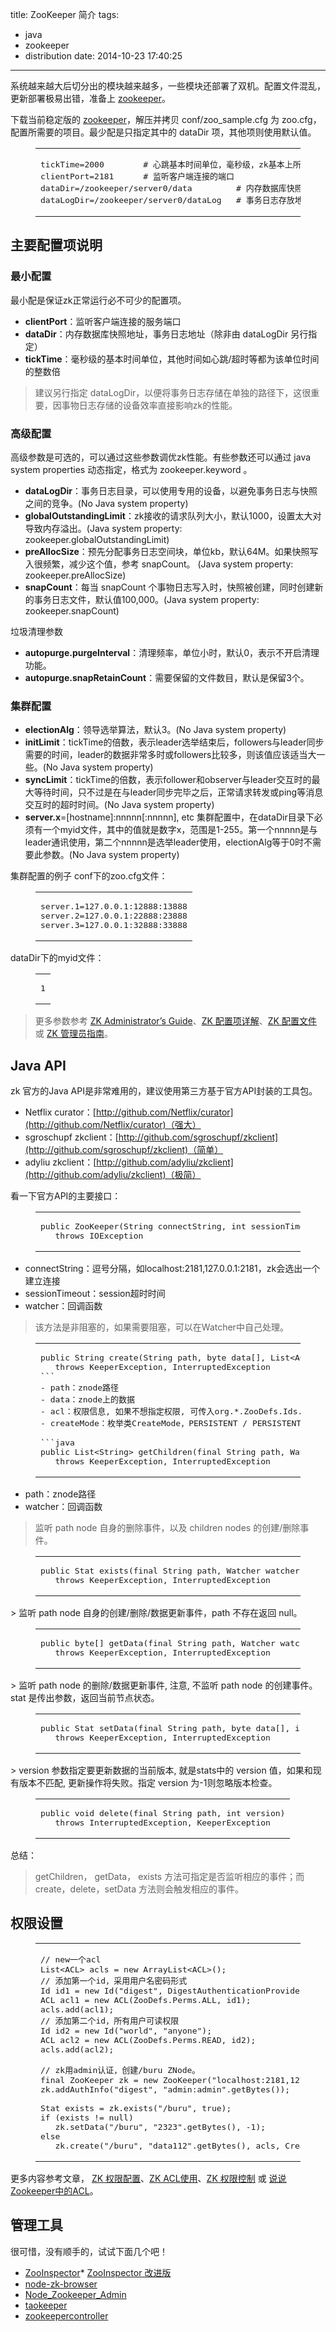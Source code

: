 title: ZooKeeper 简介
tags:
  - java
  - zookeeper
  - distribution
date: 2014-10-23 17:40:25
---

系统越来越大后切分出的模块越来越多，一些模块还部署了双机。配置文件混乱，更新部署极易出错，准备上 [zookeeper](http://zookeeper.apache.org)。

下载当前稳定版的 [zookeeper](http://zookeeper.apache.org/releases.html)，解压并拷贝 conf/zoo_sample.cfg 为 zoo.cfg，配置所需要的项目。最少配是只指定其中的 dataDir 项，其他项则使用默认值。

<figure class="highlight"><table><tr><td class="code"><pre><span class="line">tickTime=2000        # 心跳基本时间单位，毫秒级，zk基本上所有时间都是这个时间的整数倍</span>
<span class="line">clientPort=2181      # 监听客户端连接的端口</span>
<span class="line">dataDir=/zookeeper/server0/data         # 内存数据库快照存放地址</span>
<span class="line">dataLogDir=/zookeeper/server0/dataLog   # 事务日志存放地址，未指定则同dataDir项，建议分开</span>
</pre></td></tr></table></figure>
<a id="more"></a>

## 主要配置项说明

### 最小配置

最小配是保证zk正常运行必不可少的配置项。

*   **clientPort**：监听客户端连接的服务端口
*   **dataDir**：内存数据库快照地址，事务日志地址（除非由 dataLogDir 另行指定）
*   **tickTime**：毫秒级的基本时间单位，其他时间如心跳/超时等都为该单位时间的整数倍
> 建议另行指定 dataLogDir，以便将事务日志存储在单独的路径下，这很重要，因事物日志存储的设备效率直接影响zk的性能。

### 高级配置

高级参数是可选的，可以通过这些参数调优zk性能。有些参数还可以通过 java system properties 动态指定，格式为 zookeeper.keyword 。

*   **dataLogDir**：事务日志目录，可以使用专用的设备，以避免事务日志与快照之间的竞争。(No Java system property)
*   **globalOutstandingLimit**：zk接收的请求队列大小，默认1000，设置太大对导致内存溢出。(Java system property: zookeeper.globalOutstandingLimit)
*   **preAllocSize**：预先分配事务日志空间块，单位kb，默认64M。如果快照写入很频繁，减少这个值，参考 snapCount。 (Java system property: zookeeper.preAllocSize)
*   **snapCount**：每当 snapCount 个事物日志写入时，快照被创建，同时创建新的事务日志文件，默认值100,000。(Java system property: zookeeper.snapCount)

垃圾清理参数

*   **autopurge.purgeInterval**：清理频率，单位小时，默认0，表示不开启清理功能。
*   **autopurge.snapRetainCount**：需要保留的文件数目，默认是保留3个。

### 集群配置

*   **electionAlg**：领导选举算法，默认3。(No Java system property)
*   **initLimit**：tickTime的倍数，表示leader选举结束后，followers与leader同步需要的时间，leader的数据非常多时或followers比较多，则该值应该适当大一些。(No Java system property)
*   **syncLimit**：tickTime的倍数，表示follower和observer与leader交互时的最大等待时间，只不过是在与leader同步完毕之后，正常请求转发或ping等消息交互时的超时时间。(No Java system property)
*   **server.x**=[hostname]:nnnnn[:nnnnn], etc
集群配置中，在dataDir目录下必须有一个myid文件，其中的值就是数字x，范围是1-255。第一个nnnnn是与leader通讯使用，第二个nnnnn是选举leader使用，electionAlg等于0时不需要此参数。(No Java system property)

集群配置的例子
conf下的zoo.cfg文件：
<figure class="highlight axapta"><table><tr><td class="code"><pre><span class="line"><span class="keyword">server</span>.1=<span class="number">127.0</span>.0.1:<span class="number">12888</span>:<span class="number">13888</span></span>
<span class="line"><span class="keyword">server</span>.2=<span class="number">127.0</span>.0.1:<span class="number">22888</span>:<span class="number">23888</span></span>
<span class="line"><span class="keyword">server</span>.3=<span class="number">127.0</span>.0.1:<span class="number">32888</span>:<span class="number">33888</span></span>
</pre></td></tr></table></figure>

dataDir下的myid文件：
<figure class="highlight"><table><tr><td class="code"><pre><span class="line">1</span>
</pre></td></tr></table></figure>

> 更多参数参考 [ZK Administrator’s Guide](http://zookeeper.apache.org/doc/trunk/zookeeperAdmin.html)、[ZK 配置项详解](http://blog.csdn.net/lovingprince/article/details/6853753)、[ZK 配置文件](http://www.udpwork.com/item/2002.html) 或 [ZK 管理员指南](http://nileader.blog.51cto.com/1381108/1032157)。

## Java API

zk 官方的Java API是非常难用的，建议使用第三方基于官方API封装的工具包。

*   Netflix curator：[http://github.com/Netflix/curator](http://github.com/Netflix/curator)（强大）
*   sgroschupf zkclient：[http://github.com/sgroschupf/zkclient](http://github.com/sgroschupf/zkclient)（简单）
*   adyliu zkclient：[http://github.com/adyliu/zkclient](http://github.com/adyliu/zkclient)（极简）

看一下官方API的主要接口：
<figure class="highlight java"><table><tr><td class="code"><pre><span class="line"><span class="function"><span class="keyword">public</span> <span class="title">ZooKeeper</span><span class="params">(String connectString, <span class="keyword">int</span> sessionTimeout, Watcher watcher)</span> </span>
<span class="line">   <span class="keyword">throws</span> IOException</span></span>
</pre></td></tr></table></figure>

*   connectString：逗号分隔，如localhost:2181,127.0.0.1:2181，zk会选出一个建立连接
*   sessionTimeout：session超时时间
*   watcher：回调函数
> 该方法是非阻塞的，如果需要阻塞，可以在Watcher中自己处理。
<figure class="highlight java"><table><tr><td class="code"><pre><span class="line"><span class="function"><span class="keyword">public</span> String <span class="title">create</span><span class="params">(String path, <span class="keyword">byte</span> data[], List&lt;ACL&gt; acl, CreateMode createMode)</span></span>
<span class="line">   <span class="keyword">throws</span> KeeperException, InterruptedException</span>
<span class="line">```        </span>
<span class="line">- path：znode路径</span>
<span class="line">- data：znode上的数据</span>
<span class="line">- acl：权限信息, 如果不想指定权限, 可传入org.*.ZooDefs.Ids.OPEN_ACL_UNSAFE。</span>
<span class="line">- createMode：枚举类CreateMode，PERSISTENT / PERSISTENT_SEQUENTIAL / EPHEMERAL / EPHEMERAL_SEQUENTIAL</span>
<span class="line"></span>
<span class="line">```java</span>
<span class="line"><span class="keyword">public</span> List&lt;String&gt; <span class="title">getChildren</span><span class="params">(<span class="keyword">final</span> String path, Watcher watcher)</span></span>
<span class="line">   <span class="keyword">throws</span> KeeperException, InterruptedException</span></span>
</pre></td></tr></table></figure>

*   path：znode路径
*   watcher：回调函数
> 监听 path node 自身的删除事件，以及 children nodes 的创建/删除事件。
<figure class="highlight java"><table><tr><td class="code"><pre><span class="line"><span class="function"><span class="keyword">public</span> Stat <span class="title">exists</span><span class="params">(<span class="keyword">final</span> String path, Watcher watcher)</span></span>
<span class="line">   <span class="keyword">throws</span> KeeperException, InterruptedException</span></span>
</pre></td></tr></table></figure>
> 监听 path node 自身的创建/删除/数据更新事件，path 不存在返回 null。
<figure class="highlight java"><table><tr><td class="code"><pre><span class="line"><span class="keyword">public</span> <span class="keyword">byte</span>[] getData(<span class="keyword">final</span> String path, Watcher watcher, Stat stat)</span>
<span class="line">   <span class="keyword">throws</span> KeeperException, InterruptedException</span>
</pre></td></tr></table></figure>
> 监听 path node 的删除/数据更新事件, 注意, 不监听 path node 的创建事件。stat 是传出参数，返回当前节点状态。
<figure class="highlight java"><table><tr><td class="code"><pre><span class="line"><span class="function"><span class="keyword">public</span> Stat <span class="title">setData</span><span class="params">(<span class="keyword">final</span> String path, <span class="keyword">byte</span> data[], <span class="keyword">int</span> version)</span></span>
<span class="line">   <span class="keyword">throws</span> KeeperException, InterruptedException</span></span>
</pre></td></tr></table></figure>
> version 参数指定要更新数据的当前版本, 就是stats中的 version 值，如果和现有版本不匹配, 更新操作将失败。指定 version 为-1则忽略版本检查。
<figure class="highlight java"><table><tr><td class="code"><pre><span class="line"><span class="function"><span class="keyword">public</span> <span class="keyword">void</span> <span class="title">delete</span><span class="params">(<span class="keyword">final</span> String path, <span class="keyword">int</span> version)</span></span>
<span class="line">   <span class="keyword">throws</span> InterruptedException, KeeperException</span></span>
</pre></td></tr></table></figure>

总结：

> getChildren， getData， exists 方法可指定是否监听相应的事件；而create，delete，setData 方法则会触发相应的事件。

## 权限设置
<figure class="highlight java"><table><tr><td class="code"><pre><span class="line"><span class="comment">// new一个acl</span></span>
<span class="line">List&lt;ACL&gt; acls = <span class="keyword">new</span> ArrayList&lt;ACL&gt;();</span>
<span class="line"><span class="comment">// 添加第一个id，采用用户名密码形式</span></span>
<span class="line">Id id1 = <span class="keyword">new</span> Id(<span class="string">"digest"</span>, DigestAuthenticationProvider.generateDigest(<span class="string">"admin:admin"</span>));</span>
<span class="line">ACL acl1 = <span class="keyword">new</span> ACL(ZooDefs.Perms.ALL, id1);</span>
<span class="line">acls.add(acl1);</span>
<span class="line"><span class="comment">// 添加第二个id，所有用户可读权限</span></span>
<span class="line">Id id2 = <span class="keyword">new</span> Id(<span class="string">"world"</span>, <span class="string">"anyone"</span>);</span>
<span class="line">ACL acl2 = <span class="keyword">new</span> ACL(ZooDefs.Perms.READ, id2);</span>
<span class="line">acls.add(acl2);</span>
<span class="line"></span>
<span class="line"><span class="comment">// zk用admin认证，创建/buru ZNode。</span></span>
<span class="line"><span class="keyword">final</span> ZooKeeper zk = <span class="keyword">new</span> ZooKeeper(<span class="string">"localhost:2181,127.0.0.1:2181"</span>, <span class="number">2000</span>, <span class="keyword">null</span>);</span>
<span class="line">zk.addAuthInfo(<span class="string">"digest"</span>, <span class="string">"admin:admin"</span>.getBytes());</span>
<span class="line"></span>
<span class="line">Stat exists = zk.exists(<span class="string">"/buru"</span>, <span class="keyword">true</span>);</span>
<span class="line"><span class="keyword">if</span> (exists != <span class="keyword">null</span>)</span>
<span class="line">   zk.setData(<span class="string">"/buru"</span>, <span class="string">"2323"</span>.getBytes(), -<span class="number">1</span>);</span>
<span class="line"><span class="keyword">else</span></span>
<span class="line">   zk.create(<span class="string">"/buru"</span>, <span class="string">"data112"</span>.getBytes(), acls, CreateMode.PERSISTENT);</span>
</pre></td></tr></table></figure>

更多内容参考文章， [ZK 权限配置](http://nettm.iteye.com/blog/1721778)、[ZK ACL使用](http://www.cnblogs.com/wangxiaowei/p/3315137.html)、[ZK 权限控制](http://nileader.blog.51cto.com/1381108/795525) 或 [说说Zookeeper中的ACL](http://www.wuzesheng.com/?p=2438)。

## 管理工具

很可惜，没有顺手的，试试下面几个吧！

*   [ZooInspector](http://issues.apache.org/jira/secure/attachment/12436620/ZooInspector.zip)*   [ZooInspector 改进版](http://github.com/nettm/ZooInspector)
*   [node-zk-browser](http://github.com/killme2008/node-zk-browser)
*   [Node_Zookeeper_Admin](http://git.oschina.net/gznofeng/Node_Zookeeper_Admin)
*   [taokeeper](http://jm-blog.aliapp.com/?p=1450)
*   [zookeepercontroller](http://github.com/ryuubaishi/zookeepercontroller)